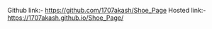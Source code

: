 Github link:- https://github.com/1707akash/Shoe_Page
Hosted link:- https://1707akash.github.io/Shoe_Page/
